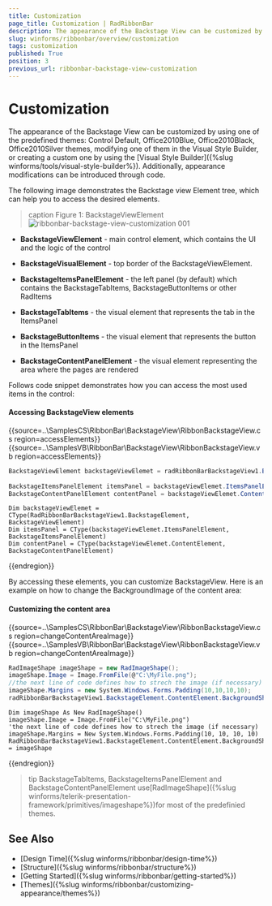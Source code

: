```yaml
---
title: Customization
page_title: Customization | RadRibbonBar
description: The appearance of the Backstage View can be customized by using one of the predefined themes.
slug: winforms/ribbonbar/overview/customization
tags: customization
published: True
position: 3
previous_url: ribbonbar-backstage-view-customization
---
```


# Customization

The appearance of the Backstage View can be customized by using one of the predefined themes: Control Default, Office2010Blue, Office2010Black, Office2010Silver themes, modifying one of them in the Visual Style Builder, or creating a custom one by using the [Visual Style Builder]({%slug winforms/tools/visual-style-builder%}). Additionally, appearance modifications can be introduced through code.

The following image demonstrates the Backstage view Element tree, which can help you to access the desired elements.

>caption Figure 1: BackstageViewElement
![ribbonbar-backstage-view-customization 001](images/ribbonbar-backstage-view-customization001.png)

* __BackstageViewElement__ - main control element, which contains the UI and the logic of the control

* __BackstageVisualElement__ - top border of the BackstageViewElement.

* __BackstageItemsPanelElement__ - the left panel (by default) which contains the BackstageTabItems, 
        BackstageButtonItems or other RadItems

* __BackstageTabItems__ - the visual element that represents the tab in the ItemsPanel

* __BackstageButtonItems__ - the visual element that represents the button in the ItemsPanel

* __BackstageContentPanelElement__ - the visual element representing the area where the pages are rendered

Follows code snippet demonstrates how you can access the most used items in the control:

#### Accessing BackstageView elements

{{source=..\SamplesCS\RibbonBar\BackstageView\RibbonBackstageView.cs region=accessElements}} 
{{source=..\SamplesVB\RibbonBar\BackstageView\RibbonBackstageView.vb region=accessElements}} 

````C#
BackstageViewElement backstageViewElemet = radRibbonBarBackstageView1.BackstageElement;
            
BackstageItemsPanelElement itemsPanel = backstageViewElemet.ItemsPanelElement;
BackstageContentPanelElement contentPanel = backstageViewElemet.ContentElement;

````
````VB.NET
Dim backstageViewElemet = CType(RadRibbonBarBackstageView1.BackstageElement, BackstageViewElement)
Dim itemsPanel = CType(backstageViewElemet.ItemsPanelElement, BackstageItemsPanelElement)
Dim contentPanel = CType(backstageViewElemet.ContentElement, BackstageContentPanelElement)

````

{{endregion}}

By accessing these elements, you can customize BackstageView. Here is an example on how to change the BackgroundImage of the content area:

#### Customizing the content area

{{source=..\SamplesCS\RibbonBar\BackstageView\RibbonBackstageView.cs region=changeContentAreaImage}} 
{{source=..\SamplesVB\RibbonBar\BackstageView\RibbonBackstageView.vb region=changeContentAreaImage}} 

````C#
RadImageShape imageShape = new RadImageShape();
imageShape.Image = Image.FromFile(@"C:\MyFile.png");
//the next line of code defines how to strech the image (if necessary)
imageShape.Margins = new System.Windows.Forms.Padding(10,10,10,10);
radRibbonBarBackstageView1.BackstageElement.ContentElement.BackgroundShape = imageShape;

````
````VB.NET
Dim imageShape As New RadImageShape()
imageShape.Image = Image.FromFile("C:\MyFile.png")
'the next line of code defines how to strech the image (if necessary)
imageShape.Margins = New System.Windows.Forms.Padding(10, 10, 10, 10)
RadRibbonBarBackstageView1.BackstageElement.ContentElement.BackgroundShape = imageShape

````

{{endregion}}

>tip BackstageTabItems, BackstageItemsPanelElement and BackstageContentPanelElement use[RadImageShape]({%slug winforms/telerik-presentation-framework/primitives/imageshape%})for most of the predefinied themes.
>

## See Also

* [Design Time]({%slug winforms/ribbonbar/design-time%})
* [Structure]({%slug winforms/ribbonbar/structure%})
* [Getting Started]({%slug winforms/ribbonbar/getting-started%})
* [Themes]({%slug winforms/ribbonbar/customizing-appearance/themes%})